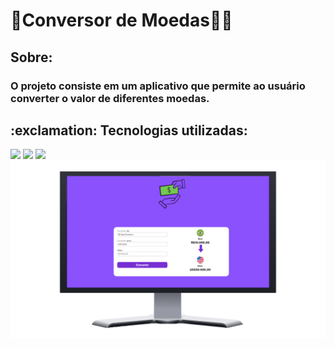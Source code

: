 <h1>🚀Conversor de Moedas👩‍💻</h1>
<h2>Sobre:</h2>
<h3>O projeto consiste em um aplicativo que permite ao usuário converter o valor de diferentes moedas. </h3>
<h2>:exclamation: Tecnologias utilizadas:</h2>
<img src="https://img.shields.io/badge/HTML5-E34F26?style=for-the-badge&logo=html5&logoColor=white">
<img src="https://img.shields.io/badge/CSS3-1572B6?style=for-the-badge&logo=css3&logoColor=white">
<img src="https://img.shields.io/badge/JavaScript-323330?style=for-the-badge&logo=javascript&logoColor=F7DF1E">

<img src="https://github.com/d1og0s1lv4/CONVERSOR-DE-MOEDAS-JAVASCRIPT/blob/main/assets/website-on-desktop.png?raw=true">
